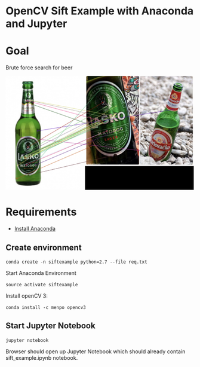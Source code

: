 # OpenCV Sift Example with Anaconda and Jupyter

# Goal

Brute force search for beer

![Final Result of Example](https://raw.githubusercontent.com/igorrendulic/OpenCVSift/master/screenshot_goal.png)

# Requirements

- [Install Anaconda](https://www.continuum.io/downloads) 

## Create environment
```
conda create -n siftexample python=2.7 --file req.txt
```

Start Anaconda Environment
```
source activate siftexample
```

Install openCV 3:
```
conda install -c menpo opencv3
```

## Start Jupyter Notebook
```
jupyter notebook
```
Browser should open up Jupyter Notebook which should already contain sift_example.ipynb notebook.




